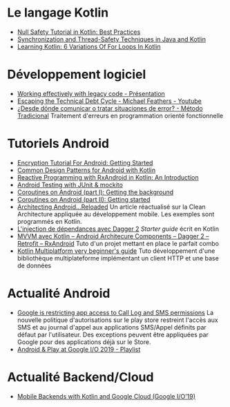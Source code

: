 # Le langage Kotlin
* [Null Safety Tutorial in Kotlin: Best Practices](https://www.raywenderlich.com/436090-null-safety-tutorial-in-kotlin-best-practices)
* [Synchronization and Thread-Safety Techniques in Java and Kotlin](https://proandroiddev.com/synchronization-and-thread-safety-techniques-in-java-and-kotlin-f63506370e6d)
* [Learning Kotlin: 6 Variations Of For Loops In Kotlin](https://www.youtube.com/watch?v=9j7lQhMl3Lc&amp;feature=youtu.be)

# Développement logiciel
* [Working effectively with legacy code - Présentation](https://www.slideshare.net/nashjain/working-effectively-with-legacy-code-presentation)
* [Escaping the Technical Debt Cycle - Michael Feathers - Youtube](https://www.youtube.com/watch?v=7hL6g1aTGvo)
* [¿Desde dónde comunicar o tratar situaciones de error? - Método Tradicional](http://xurxodev.com/desde-donde-comunicar-o-tratar-errores-parte-2/) Traitement d'erreurs en programmation orienté fonctionnelle

# Tutoriels Android
* [Encryption Tutorial For Android: Getting Started](https://www.raywenderlich.com/778533-encryption-tutorial-for-android-getting-started)
* [Common Design Patterns for Android with Kotlin](https://www.raywenderlich.com/470-common-design-patterns-for-android-with-kotlin)
* [Reactive Programming with RxAndroid in Kotlin: An Introduction](https://www.raywenderlich.com/384-reactive-programming-with-rxandroid-in-kotlin-an-introduction)
* [Android Testing with JUnit & mockito](https://medium.com/@Shahawi/android-testing-with-junit-mockito-d40b5f6c68a7)
* [Coroutines on Android (part I): Getting the background](https://medium.com/androiddevelopers/coroutines-on-android-part-i-getting-the-background-3e0e54d20bb)
* [Coroutines on Android (part II): Getting started](https://medium.com/androiddevelopers/coroutines-on-android-part-ii-getting-started-3bff117176dd)
* [Architecting Android...Reloaded](https://fernandocejas.com/2018/05/07/architecting-android-reloaded/) Un article réactualisé sur la Clean Architecture appliquée au développement mobile. Les exemples sont programmés en Kotlin.
* [L'injection de dépendances avec Dagger 2](https://www.raywenderlich.com/262-dependency-injection-in-android-with-dagger-2-and-kotlin) *Starter guide* écrit en Kotlin
* [MVVM avec Kotlin – Android Architecure Components – Dagger 2 – Retrofit – RxAndroid](http://sebastienlaunay.fr/mvvm/) Tuto d'un projet mettant en place le parfait combo
* [Kotlin Multiplatform very beginner's guide](https://proandroiddev.com/kotlin-multiplatform-very-beginners-guide-part-1-6419f74afa0f) Tuto développement d'une bibliothèque multiplateforme implémentant un client HTTP et une base de données

# Actualité Android
* [Google is restricting app access to Call Log and SMS permissions](https://www.xda-developers.com/google-play-developer-policy-call-log-sms/) La nouvelle politique d'autorisations sur le play store restreint l'accès aux SMS et au journal d'appel aux applications SMS/Appel définits par défaut par l'utilisateur. Des exceptions peuvent être appliquées par Google pour des applications déjà sur le Store.
* [Android & Play at Google I/O 2019 - Playlist](https://www.youtube.com/playlist?list=PLWz5rJ2EKKc9FfSQIRXEWyWpHD6TtwxMM)

# Actualité Backend/Cloud
* [Mobile Backends with Kotlin and Google Cloud (Google I/O'19)](https://www.youtube.com/watch?v=zjWOMBdPbsI)
